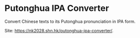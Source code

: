 # Putonghua IPA Converter

Convert Chinese texts to its Putonghua pronunciation in IPA form.

Site: <https://nk2028.shn.hk/putonghua-ipa-converter/>.

